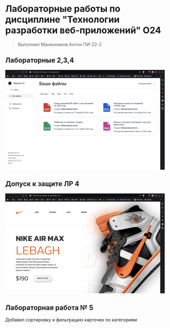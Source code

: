# Лабораторные работы по дисциплине "Технологии разработки веб-приложений" О24

> Выполнил Мананников Антон ПИ-22-2

## Лабораторные 2,3,4

![alt text](image.png)

## Допуск к защите ЛР 4
![alt text](./images/image.png)

## Лабораторная работа № 5

Добавил сортировку и фильтрацию карточек по категориям